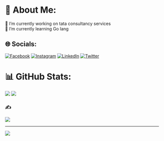 # 💫 About Me:
🔭 I’m currently working on tata consultancy services<br>🌱 I’m currently learning Go lang<br>


## 🌐 Socials:
[![Facebook](https://img.shields.io/badge/Facebook-%231877F2.svg?logo=Facebook&logoColor=white)](https://www.facebook.com/eduardohenrique.lisboa)
[![Instagram](https://img.shields.io/badge/Instagram-%23E4405F.svg?logo=Instagram&logoColor=white)](https://www.instagram.com/duuh_lisboa/) 
[![LinkedIn](https://img.shields.io/badge/LinkedIn-%230077B5.svg?logo=linkedin&logoColor=white)](https://www.linkedin.com/in/eduardo-henrique-lisboa-alves-077943a8/)
[![Twitter](https://img.shields.io/badge/Twitter-%231DA1F2.svg?logo=Twitter&logoColor=white)](https://twitter.com/HEuduardo) 


# 📊 GitHub Stats:
![](https://github-readme-stats.vercel.app/api?username=Eduardo-Lisboa&theme=dark&hide_border=true&include_all_commits=false&count_private=false)
![](https://github-readme-stats.vercel.app/api/top-langs/?username=Eduardo-Lisboa&theme=dark&hide_border=true&include_all_commits=false&count_private=false&layout=compact)

### ✍️ 
![](https://quotes-github-readme.vercel.app/api?type=horizontal&theme=dark)

---
[![](https://visitcount.itsvg.in/api?id=Eduardo-Lisboa&icon=0&color=0)](https://visitcount.itsvg.in)

<!-- Proudly created with GPRM ( https://gprm.itsvg.in ) -->


